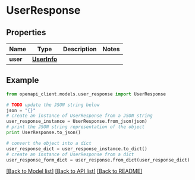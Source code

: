 # UserResponse


## Properties
Name | Type | Description | Notes
------------ | ------------- | ------------- | -------------
**user** | [**UserInfo**](UserInfo.md) |  | 

## Example

```python
from openapi_client.models.user_response import UserResponse

# TODO update the JSON string below
json = "{}"
# create an instance of UserResponse from a JSON string
user_response_instance = UserResponse.from_json(json)
# print the JSON string representation of the object
print UserResponse.to_json()

# convert the object into a dict
user_response_dict = user_response_instance.to_dict()
# create an instance of UserResponse from a dict
user_response_form_dict = user_response.from_dict(user_response_dict)
```
[[Back to Model list]](../README.md#documentation-for-models) [[Back to API list]](../README.md#documentation-for-api-endpoints) [[Back to README]](../README.md)



